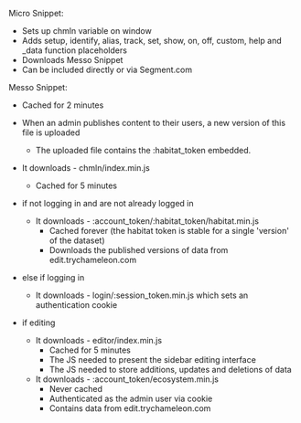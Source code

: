 Micro Snippet:
 - Sets up chmln variable on window
 - Adds setup, identify, alias, track, set, show, on, off, custom, help and _data function placeholders
 - Downloads Messo Snippet
 - Can be included directly or via Segment.com

Messo Snippet:
 - Cached for 2 minutes
 - When an admin publishes content to their users, a new version of this file is uploaded
   - The uploaded file contains the :habitat_token embedded.

 - It downloads - chmln/index.min.js
   - Cached for 5 minutes

 - if not logging in and are not already logged in
   - It downloads - :account_token/:habitat_token/habitat.min.js
     - Cached forever (the habitat token is stable for a single 'version' of the dataset)
     - Downloads the published versions of data from edit.trychameleon.com
 - else if logging in
   - It downloads - login/:session_token.min.js which sets an authentication cookie

 - if editing
   - It downloads - editor/index.min.js
     - Cached for 5 minutes
     - The JS needed to present the sidebar editing interface
     - The JS needed to store additions, updates and deletions of data
   - It downloads - :account_token/ecosystem.min.js
     - Never cached
     - Authenticated as the admin user via cookie
     - Contains data from edit.trychameleon.com
